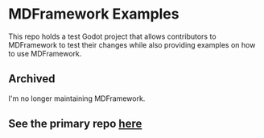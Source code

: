 # MDFramework Examples
This repo holds a test Godot project that allows contributors to MDFramework to test their changes while also providing examples on how to use MDFramework.

## Archived
I'm no longer maintaining MDFramework.

## See the primary repo [here](https://github.com/DoubleDeez/MDFramework)
